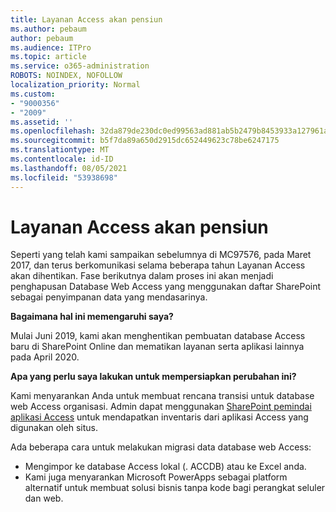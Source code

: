 ```yaml
---
title: Layanan Access akan pensiun
ms.author: pebaum
author: pebaum
ms.audience: ITPro
ms.topic: article
ms.service: o365-administration
ROBOTS: NOINDEX, NOFOLLOW
localization_priority: Normal
ms.custom:
- "9000356"
- "2009"
ms.assetid: ''
ms.openlocfilehash: 32da879de230dc0ed99563ad881ab5b2479b8453933a127961a26d619e108ab9
ms.sourcegitcommit: b5f7da89a650d2915dc652449623c78be6247175
ms.translationtype: MT
ms.contentlocale: id-ID
ms.lasthandoff: 08/05/2021
ms.locfileid: "53938698"
---
```

# <a name="access-services-retirement"></a>Layanan Access akan pensiun

Seperti yang telah kami sampaikan sebelumnya di MC97576, pada Maret 2017, dan terus berkomunikasi selama beberapa tahun Layanan Access akan dihentikan. Fase berikutnya dalam proses ini akan menjadi penghapusan Database Web Access yang menggunakan daftar SharePoint sebagai penyimpanan data yang mendasarinya.

**Bagaimana hal ini memengaruhi saya?**

Mulai Juni 2019, kami akan menghentikan pembuatan database Access baru di SharePoint Online dan mematikan layanan serta aplikasi lainnya pada April 2020.

**Apa yang perlu saya lakukan untuk mempersiapkan perubahan ini?**

Kami menyarankan Anda untuk membuat rencana transisi untuk database web Access organisasi. Admin dapat menggunakan [SharePoint pemindai aplikasi Access](https://github.com/SharePoint/PnP-Tools/tree/master/Solutions/SharePoint.AccessApp.Scanner) untuk mendapatkan inventaris dari aplikasi Access yang digunakan oleh situs.

Ada beberapa cara untuk melakukan migrasi data database web Access:

- Mengimpor ke database Access lokal (. ACCDB) atau ke Excel anda.
- Kami juga menyarankan Microsoft PowerApps sebagai platform alternatif untuk membuat solusi bisnis tanpa kode bagi perangkat seluler dan web.